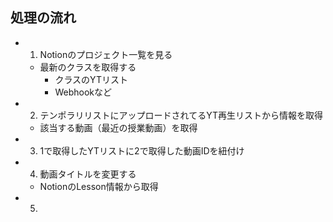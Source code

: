 
## 処理の流れ

- 1. Notionのプロジェクト一覧を見る
    - 最新のクラスを取得する
        - クラスのYTリスト
        - Webhookなど
- 2. テンポラリリストにアップロードされてるYT再生リストから情報を取得
    - 該当する動画（最近の授業動画）を取得
- 3. 1で取得したYTリストに2で取得した動画IDを紐付け
- 4. 動画タイトルを変更する
    - NotionのLesson情報から取得
- 5. 